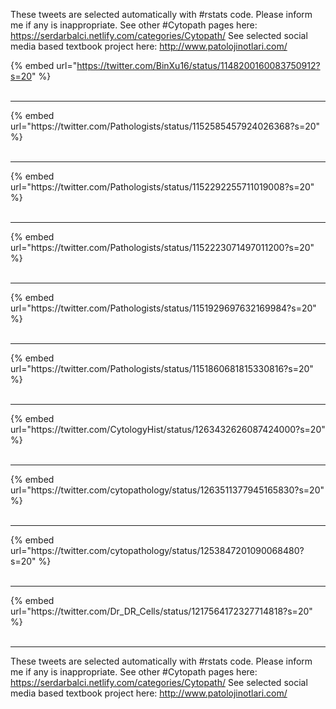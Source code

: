

These tweets are selected automatically with #rstats code. Please inform me if any is inappropriate.
See other #Cytopath pages here: https://serdarbalci.netlify.com/categories/Cytopath/ 
See selected social media based textbook project here: http://www.patolojinotlari.com/

{% embed url="https://twitter.com/BinXu16/status/1148200160083750912?s=20" %}<br>
<br>
<hr>
{% embed url="https://twitter.com/Pathologists/status/1152585457924026368?s=20" %}<br>
<br>
<hr>
{% embed url="https://twitter.com/Pathologists/status/1152292255711019008?s=20" %}<br>
<br>
<hr>
{% embed url="https://twitter.com/Pathologists/status/1152223071497011200?s=20" %}<br>
<br>
<hr>
{% embed url="https://twitter.com/Pathologists/status/1151929697632169984?s=20" %}<br>
<br>
<hr>
{% embed url="https://twitter.com/Pathologists/status/1151860681815330816?s=20" %}<br>
<br>
<hr>
{% embed url="https://twitter.com/CytologyHist/status/1263432626087424000?s=20" %}<br>
<br>
<hr>
{% embed url="https://twitter.com/cytopathology/status/1263511377945165830?s=20" %}<br>
<br>
<hr>
{% embed url="https://twitter.com/cytopathology/status/1253847201090068480?s=20" %}<br>
<br>
<hr>
{% embed url="https://twitter.com/Dr_DR_Cells/status/1217564172327714818?s=20" %}<br>
<br>
<hr>


These tweets are selected automatically with #rstats code. Please inform me if any is inappropriate.
See other #Cytopath pages here: https://serdarbalci.netlify.com/categories/Cytopath/ 
See selected social media based textbook project here: http://www.patolojinotlari.com/
